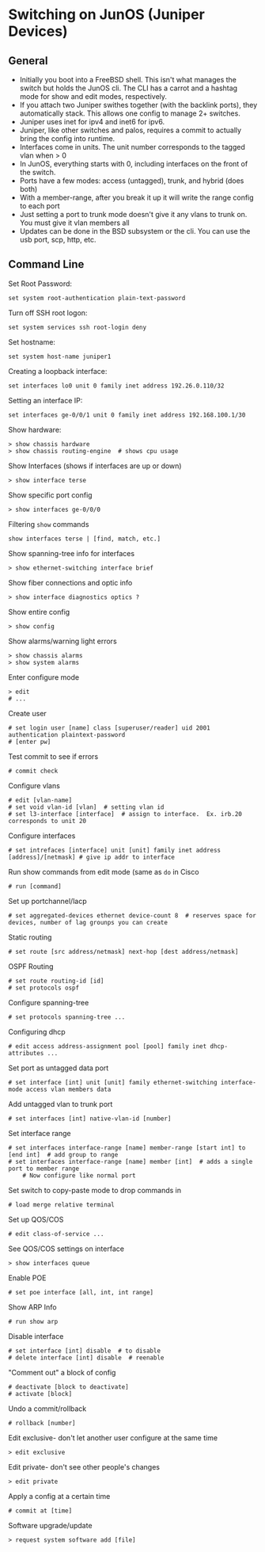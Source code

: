 # Switching on JunOS (Juniper Devices)
## General
- Initially you boot into a FreeBSD shell.  This isn't what manages the switch but holds the JunOS cli.  The CLI has a carrot and a hashtag mode for show and edit modes, respectively.
- If you attach two Juniper swithes together (with the backlink ports), they automatically stack.  This allows one config to manage 2+ switches.
- Juniper uses inet for ipv4 and inet6 for ipv6.
- Juniper, like other switches and palos, requires a commit to actually bring the config into runtime.
- Interfaces come in units.  The unit number corresponds to the tagged vlan when > 0
- In JunOS, everything starts with 0, including interfaces on the front of the switch.
- Ports have a few modes: access (untagged), trunk, and hybrid (does both)
- With a member-range, after you break it up it will write the range config to each port
- Just setting a port to trunk mode doesn't give it any vlans to trunk on.  You must give it vlan members all
- Updates can be done in the BSD subsystem or the cli.  You can use the usb port, scp, http, etc.

## Command Line
Set Root Password:
```
set system root-authentication plain-text-password
```
Turn off SSH root logon:
```
set system services ssh root-login deny
```
Set hostname:
```
set system host-name juniper1
```
Creating a loopback interface:
```
set interfaces lo0 unit 0 family inet address 192.26.0.110/32
```
Setting an interface IP:
```
set interfaces ge-0/0/1 unit 0 family inet address 192.168.100.1/30
```
Show hardware:
```
> show chassis hardware
> show chassis routing-engine  # shows cpu usage
```
Show Interfaces (shows if interfaces are up or down)
```
> show interface terse
```
Show specific port config
```
> show interfaces ge-0/0/0
```
Filtering ```show``` commands
```
show interfaces terse | [find, match, etc.]
```
Show spanning-tree info for interfaces
```
> show ethernet-switching interface brief
```
Show fiber connections and optic info
```
> show interface diagnostics optics ?
```
Show entire config
```
> show config
```
Show alarms/warning light errors
```
> show chassis alarms
> show system alarms
```
Enter configure mode
```
> edit
# ...
```
Create user
```
# set login user [name] class [superuser/reader] uid 2001 authentication plaintext-password
# [enter pw]
```
Test commit to see if errors
```
# commit check
```
Configure vlans
```
# edit [vlan-name]
# set void vlan-id [vlan]  # setting vlan id
# set l3-interface [interface]  # assign to interface.  Ex. irb.20 corresponds to unit 20
```
Configure interfaces
```
# set intrefaces [interface] unit [unit] family inet address [address]/[netmask] # give ip addr to interface
```
Run show commands from edit mode (same as ```do``` in Cisco
```
# run [command]
```
Set up portchannel/lacp
```
# set aggregated-devices ethernet device-count 8  # reserves space for devices, number of lag grounps you can create
```
Static routing
```
# set route [src address/netmask] next-hop [dest address/netmask]
```
OSPF Routing
```
# set route routing-id [id]
# set protocols ospf
```
Configure spanning-tree
```
# set protocols spanning-tree ...
```
Configuring dhcp
```
# edit access address-assignment pool [pool] family inet dhcp-attributes ...
```
Set port as untagged data port
```
# set interface [int] unit [unit] family ethernet-switching interface-mode access vlan members data
```
Add untagged vlan to trunk port
```
# set interfaces [int] native-vlan-id [number]
```
Set interface range
```
# set interfaces interface-range [name] member-range [start int] to [end int]  # add group to range
# set interfaces interface-range [name] member [int]  # adds a single port to member range
    # Now configure like normal port
```
Set switch to copy-paste mode to drop commands in
```
# load merge relative terminal
```
Set up QOS/COS
```
# edit class-of-service ...
```
See QOS/COS settings on interface
```
> show interfaces queue
```
Enable POE
```
# set poe interface [all, int, int range]
```
Show ARP Info
```
# run show arp
```
Disable interface
```
# set interface [int] disable  # to disable
# delete interface [int] disable  # reenable
```
"Comment out" a block of config
```
# deactivate [block to deactivate]
# activate [block]
```
Undo a commit/rollback
```
# rollback [number]
```
Edit exclusive- don't let another user configure at the same time
```
> edit exclusive
```
Edit private- don't see other people's changes
```
> edit private
```
Apply a config at a certain time
```
# commit at [time]
```
Software upgrade/update
```
> request system software add [file]
```
